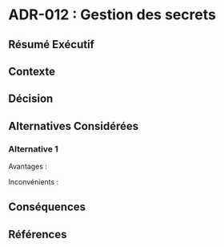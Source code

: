 # ADR-012 : Gestion des secrets

## Résumé Exécutif



## Contexte



## Décision



## Alternatives Considérées



### Alternative 1

Avantages :



Inconvénients :



## Conséquences



## Références
